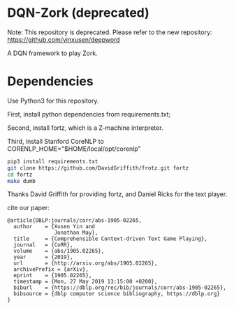 # DQN-Zork (deprecated)

Note: This repository is deprecated. Please refer to the new repository: https://github.com/yinxusen/deepword

A DQN framework to play Zork.

# Dependencies

Use Python3 for this repository.

First, install python dependencies from requirements.txt;

Second, install fortz, which is a Z-machine interpreter.

Third, install Stanford CoreNLP to CORENLP_HOME="$HOME/local/opt/corenlp"

```bash
pip3 install requirements.txt
git clone https://github.com/DavidGriffith/frotz.git fortz
cd fortz
make dumb
```

Thanks David Griffith for providing fortz, and Daniel Ricks for the text player.



cite our paper:

```
@article{DBLP:journals/corr/abs-1905-02265,
  author    = {Xusen Yin and
               Jonathan May},
  title     = {Comprehensible Context-driven Text Game Playing},
  journal   = {CoRR},
  volume    = {abs/1905.02265},
  year      = {2019},
  url       = {http://arxiv.org/abs/1905.02265},
  archivePrefix = {arXiv},
  eprint    = {1905.02265},
  timestamp = {Mon, 27 May 2019 13:15:00 +0200},
  biburl    = {https://dblp.org/rec/bib/journals/corr/abs-1905-02265},
  bibsource = {dblp computer science bibliography, https://dblp.org}
}
```
